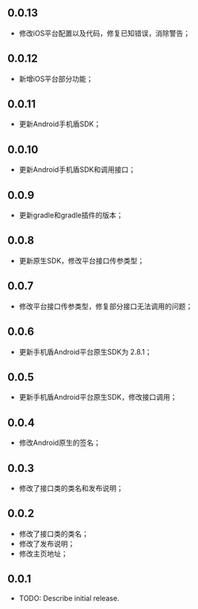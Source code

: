 

## 0.0.13
* 修改iOS平台配置以及代码，修复已知错误，消除警告；

## 0.0.12
* 新增iOS平台部分功能；

## 0.0.11
* 更新Android手机盾SDK；

## 0.0.10
* 更新Android手机盾SDK和调用接口；

## 0.0.9
* 更新gradle和gradle插件的版本；

## 0.0.8
* 更新原生SDK，修改平台接口传参类型；

## 0.0.7
* 修改平台接口传参类型，修复部分接口无法调用的问题；

## 0.0.6
* 更新手机盾Android平台原生SDK为 2.8.1；

## 0.0.5
* 更新手机盾Android平台原生SDK，修改接口调用；

## 0.0.4
* 修改Android原生的签名；

## 0.0.3
* 修改了接口类的类名和发布说明；

## 0.0.2
* 修改了接口类的类名；
* 修改了发布说明；
* 修改主页地址；

## 0.0.1
* TODO: Describe initial release.

